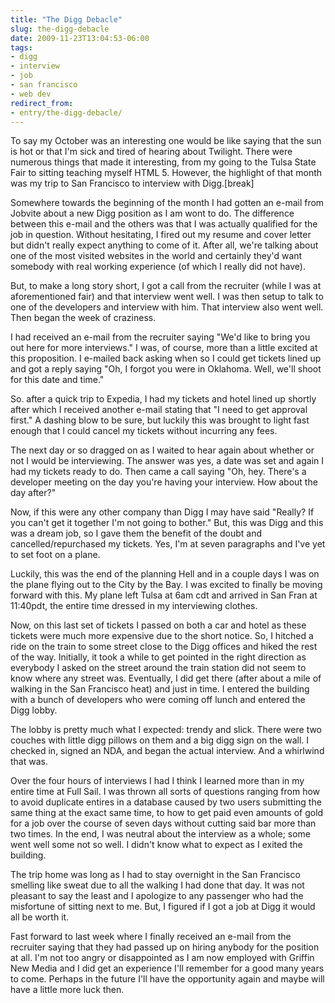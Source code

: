 ```yaml
---
title: "The Digg Debacle"
slug: the-digg-debacle
date: 2009-11-23T13:04:53-06:00
tags:
- digg
- interview
- job
- san francisco
- web dev
redirect_from:
- entry/the-digg-debacle/
---
```

To say my October was an interesting one would be like saying that the sun is hot or that I'm sick and tired of hearing about Twilight. There were numerous things that made it interesting, from my going to the Tulsa State Fair to sitting teaching myself HTML 5. However, the highlight of that month was my trip to San Francisco to interview with Digg.[break]

Somewhere towards the beginning of the month I had gotten an e-mail from Jobvite about a new Digg position as I am wont to do. The difference between this e-mail and the others was that I was actually qualified for the job in question. Without hesitating, I fired out my resume and cover letter but didn't really expect anything to come of it. After all, we're talking about one of the most visited websites in the world and certainly they'd want somebody with real working experience (of which I really did not have).

But, to make a long story short, I got a call from the recruiter (while I was at aforementioned fair) and that interview went well. I was then setup to talk to one of the developers and interview with him. That interview also went well. Then began the week of craziness.

I had received an e-mail from the recruiter saying "We'd like to bring you out here for more interviews." I was, of course, more than a little excited at this proposition. I e-mailed back asking when so I could get tickets lined up and got a reply saying "Oh, I forgot you were in Oklahoma. Well, we'll shoot for this date and time."

So. after a quick trip to Expedia, I had my tickets and hotel lined up shortly after which I received another e-mail stating that "I need to get approval first." A dashing blow to be sure, but luckily this was brought to light fast enough that I could cancel my tickets without incurring any fees.

The next day or so dragged on as I waited to hear again about whether or not I would be interviewing. The answer was yes, a date was set and again I had my tickets ready to do. Then came a call saying "Oh, hey. There's a developer meeting on the day you're having your interview. How about the day after?"

Now, if this were any other company than Digg I may have said "Really? If you can't get it together I'm not going to bother." But, this was Digg and this was a dream job, so I gave them the benefit of the doubt and cancelled/repurchased my tickets. Yes, I'm at seven paragraphs and I've yet to set foot on a plane.

Luckily, this was the end of the planning Hell and in a couple days I was on the plane flying out to the City by the Bay. I was excited to finally be moving forward with this. My plane left Tulsa at 6am cdt and arrived in San Fran at 11:40pdt, the entire time dressed in my interviewing clothes.

Now, on this last set of tickets I passed on both a car and hotel as these tickets were much more expensive due to the short notice. So, I hitched a ride on the train to some street close to the Digg offices and hiked the rest of the way. Initially, it took a while to get pointed in the right direction as everybody I asked on the street around the train station did not seem to know where any street was. Eventually, I did get there (after about a mile of walking in the San Francisco heat) and just in time. I entered the building with a bunch of developers who were coming off lunch and entered the Digg lobby.

The lobby is pretty much what I expected: trendy and slick. There were two couches with little digg pillows on them and a big digg sign on the wall. I checked in, signed an NDA, and began the actual interview. And a whirlwind that was.

Over the four hours of interviews I had I think I learned more than in my entire time at Full Sail. I was thrown all sorts of questions ranging from how to avoid duplicate entires in a database caused by two users submitting the same thing at the exact same time, to how to get paid even amounts of gold for a job over the course of seven days without cutting said bar more than two times. In the end, I was neutral about the interview as a whole; some went well some not so well. I didn't know what to expect as I exited the building.

The trip home was long as I had to stay overnight in the San Francisco smelling like sweat due to all the walking I had done that day. It was not pleasant to say the least and I apologize to any passenger who had the misfortune of sitting next to me. But, I figured if I got a job at Digg it would all be worth it.

Fast forward to last week where I finally received an e-mail from the recruiter saying that they had passed up on hiring anybody for the position at all. I'm not too angry or disappointed as I am now employed with Griffin New Media and I did get an experience I'll remember for a good many years to come. Perhaps in the future I'll have the opportunity again and maybe will have a little more luck then.
